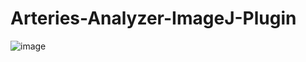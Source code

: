 # Arteries-Analyzer-ImageJ-Plugin
![image](https://github.com/reiservalentina/Arteries-Analyzer-ImageJ-Plugin/assets/137767526/bac18b09-4bcb-48a8-93de-593161775785)

